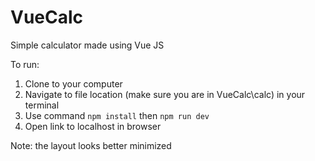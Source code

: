 # VueCalc
Simple calculator made using Vue JS

To run:
1. Clone to your computer
2. Navigate to file location (make sure you are in VueCalc\calc) in your terminal
3. Use command `npm install` then `npm run dev`
4. Open link to localhost in browser
  
Note: the layout looks better minimized
